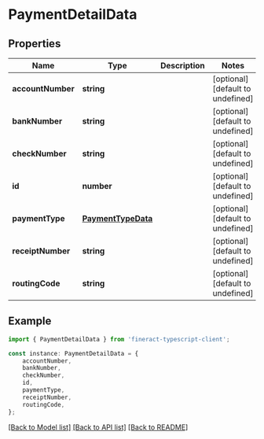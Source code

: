 # PaymentDetailData


## Properties

Name | Type | Description | Notes
------------ | ------------- | ------------- | -------------
**accountNumber** | **string** |  | [optional] [default to undefined]
**bankNumber** | **string** |  | [optional] [default to undefined]
**checkNumber** | **string** |  | [optional] [default to undefined]
**id** | **number** |  | [optional] [default to undefined]
**paymentType** | [**PaymentTypeData**](PaymentTypeData.md) |  | [optional] [default to undefined]
**receiptNumber** | **string** |  | [optional] [default to undefined]
**routingCode** | **string** |  | [optional] [default to undefined]

## Example

```typescript
import { PaymentDetailData } from 'fineract-typescript-client';

const instance: PaymentDetailData = {
    accountNumber,
    bankNumber,
    checkNumber,
    id,
    paymentType,
    receiptNumber,
    routingCode,
};
```

[[Back to Model list]](../README.md#documentation-for-models) [[Back to API list]](../README.md#documentation-for-api-endpoints) [[Back to README]](../README.md)
